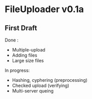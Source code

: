 <h1>FileUploader v0.1a</h1>

<h2>First Draft</h2>

Done :
- Multiple-upload
- Adding files
- Large size files

In progress:
- Hashing, cyphering (preprocessing)
- Checked upload (verifying)
- Multi-server queing
